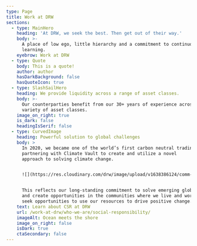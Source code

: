 ```yaml
---
type: Page
title: Work at DRW
sections:
  - type: MainHero
    heading: 'At DRW, we seek the best. Then get out of their way.'
    body: >-
      A place of low ego, little hierarchy and a commitment to continuous
      learning.
    eyebrow: Work at DRW
  - type: Quote
    body: This is a quote!
    author: author
    hasDarkBackground: false
    hasQuoteIcon: true
  - type: SlashSailHero
    heading: We provide liquidity across a range of asset classes.
    body: >-
      Our counterparties benefit from our 30+ years of experience across a
      variety of asset classes.
    image_on_right: true
    is_dark: false
    headingIsSerif: false
  - type: CurvedImage
    heading: Powerful solution to global challenges
    body: >
      In 2020, we became one of the world’s first carbon neutral trading firms,
      partnering with Climate Vault to create and utilize a novel       
      approach to solving climate change.


      ![](https://res.cloudinary.com/drw/image/upload/v1638386124/comm-drw/uploads/CV_Logo_Horizontal_INVERTED-reduced_aqycpv.png)


      This reflects our long-standing commitment to solve emerging global issues
      and create opportunities in the communities where we live and work. We
      seek opportunities to use our resources to drive positive change.
    text: Learn about CSR at DRW
    url: /work-at-drw/who-we-are/social-responsibility/
    imageAlt: Ocean meets the shore
    image_on_right: false
    isDark: true
    ctaSecondary: false
---
```


